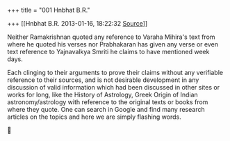 +++
title = "001 Hnbhat B.R."

+++
[[Hnbhat B.R.	2013-01-16, 18:22:32 [Source](https://groups.google.com/g/samskrita/c/j7-1kKFKRMU)]]



Neither Ramakrishnan quoted any reference to Varaha Mihira's text from where he quoted his verses nor Prabhakaran has given any verse or even text reference to Yajnavalkya Smriti he claims to have mentioned week days.

  

  

Each clinging to their arguments to prove their claims without any verifiable reference to their sources, and is not desirable development in any discussion of valid information which had been discussed in other sites or works for long, like the History of Astrology, Greek Origin of Indian astronomy/astrology with reference to the original texts or books from where they quote. One can search in Google and find many research articles on the topics and here we are simply flashing words.

  

  

  

  



